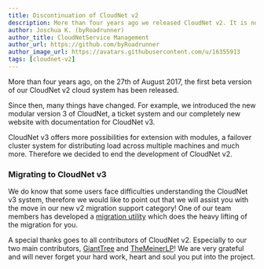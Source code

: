 ```yaml
---
title: Discontinuation of CloudNet v2
description: More than four years ago we released CloudNet v2. It is now time to sunset this version and focus on CloudNet v3.
author: Joschua K. (byRoadrunner)
author_title: CloudNetService Management
author_url: https://github.com/byRoadrunner
author_image_url: https://avatars.githubusercontent.com/u/16355913
tags: [cloudnet-v2]
---
```


More than four years ago, on the 27th of August 2017, the first beta version of our CloudNet v2 cloud system has been released.

Since then, many things have changed. For example, we introduced the new modular version 3 of CloudNet,<!--truncate--> a ticket system and our completely new website with documentation for CloudNet v3.

CloudNet v3 offers more possibilities for extension with modules, a failover cluster system for distributing load across multiple machines and much more.
Therefore we decided to end the development of CloudNet v2.

### Migrating to CloudNet v3

We do know that some users face difficulties understanding the CloudNet v3 system, therefore we would like to point out that we will assist you with the move in our new v2 migration support category!
One of our team members has developed a [migration utility](https://github.com/derrop/CloudNetTransformer/releases/latest) which does the heavy lifting of the migration for you.

A special thanks goes to all contributors of CloudNet v2. Especially to our two main contributors, [GiantTree](https://github.com/GiantTreeLP) and [TheMeinerLP](https://github.com/TheMeinerLP)!
We are very grateful and will never forget your hard work, heart and soul you put into the project.